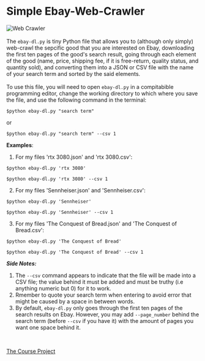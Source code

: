 # Simple Ebay-Web-Crawler
![Web Crawler](https://www.simplilearn.com/ice9/free_resources_article_thumb/what_is_Web_Crawler.jpg)
<br />
<br />
The `ebay-dl.py` is tiny Python file that allows you to (although only simply) web-crawl the sepcific good that you are interested on Ebay, downloading the first ten pages of the good's search result, going through each element of the good (name, price, shipping fee, if it is free-return, quality status, and quantity sold), and converting them into a JSON or CSV file with the name of your search term and sorted by the said elements.
<br />
<br />
To use this file, you will need to open `ebay-dl.py` in a compitabible programming editor, change the working directory to which where you save the file, and use the following command in the terminal:
<br />
```
$python ebay-dl.py "search term"
```
or
```
$python ebay-dl.py "search term" --csv 1
```
**Examples**:

1. For my files 'rtx 3080.json' and 'rtx 3080.csv':
```
$python ebay-dl.py 'rtx 3080'
```
```
$python ebay-dl.py 'rtx 3080' --csv 1
```
2. For my files 'Sennheiser.json' and 'Sennheiser.csv':
```
$python ebay-dl.py 'Sennheiser'
```
```
$python ebay-dl.py 'Sennheiser' --csv 1
```
3. For my files 'The Conquest of Bread.json' and 'The Conquest of Bread.csv':
```
$python ebay-dl.py 'The Conquest of Bread'
```
```
$python ebay-dl.py 'The Conquest of Bread' --csv 1
```

***Side Notes:***
1. The `--csv` command appears to indicate that the file will be made into a CSV file; the value behind it must be added and must be truthy (i.e anything numeric but 0) for it to work.
2. Rmember to quote your search term when entering to avoid error that might be caused by a space in between words.
3. By default, `ebay-dl.py` only goes through the first ten pages of the search results on Ebay. However, you may add `--page_number` behind the search term (before `--csv` if you have it) with the amount of pages you want one space behind it.
<br />

[The Course Project](https://github.com/mikeizbicki/cmc-csci040/blob/2021fall/hw_03/README.md)
